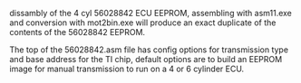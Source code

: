 
dissambly of the 4 cyl 56028842 ECU EEPROM, assembling with asm11.exe
and conversion with mot2bin.exe will produce an exact duplicate of the
contents of the 56028842 EEPROM.

The top of the 56028842.asm file has config options for transmission
type and base address for the TI chip, default options are to build
an EEPROM image for manual transmission to run on a 4 or 6 cylinder
ECU.